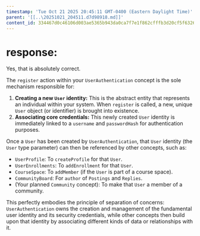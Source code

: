 ```yaml
---
timestamp: 'Tue Oct 21 2025 20:45:11 GMT-0400 (Eastern Daylight Time)'
parent: '[[..\20251021_204511.d7d98918.md]]'
content_id: 334467d0c46106d003ae5365b943da0ca7f7e1f862cfffb3d20cf5f632624e93
---
```


# response:

Yes, that is absolutely correct.

The `register` action within your `UserAuthentication` concept is the sole mechanism responsible for:

1. **Creating a new `User` identity:** This is the abstract entity that represents an individual within your system. When `register` is called, a new, unique `User` object (or identifier) is brought into existence.
2. **Associating core credentials:** This newly created `User` identity is immediately linked to a `username` and `passwordHash` for authentication purposes.

Once a `User` has been created by `UserAuthentication`, that `User` identity (the `User` type parameter) can then be referenced by other concepts, such as:

* `UserProfile`: To `createProfile` for that `User`.
* `UserEnrollments`: To `addEnrollment` for that `User`.
* `CourseSpace`: To `addMember` (if the `User` is part of a course space).
* `CommunityBoard`: For `author` of `Postings` and `Replies`.
* (Your planned `Community` concept): To make that `User` a member of a community.

This perfectly embodies the principle of separation of concerns: `UserAuthentication` owns the creation and management of the fundamental user identity and its security credentials, while other concepts then build upon that identity by associating different kinds of data or relationships with it.
